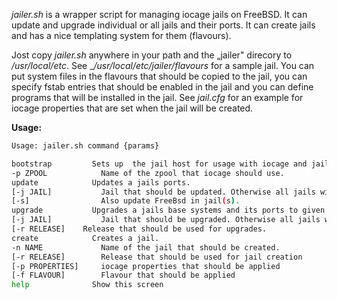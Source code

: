 _jailer.sh_ is a wrapper script for managing iocage jails on FreeBSD. It can update and upgrade individual or all jails and their ports. It can create jails and has a nice templating system for them (flavours).

Jost copy _jailer.sh_ anywhere in your path and the „jailer" direcory to _/usr/local/etc_. See __/usr/local/etc/jailer/flavours_ for a sample jail. You can put system files in the flavours that should be copied to the jail, you can specify fstab entries that should be enabled in the jail and you can define programs that will be installed in the jail. See _jail.cfg_ for an example for iocage properties that are set when the jail will be created.

**Usage:**

  ```sh
Usage: jailer.sh command {params}

bootstrap         Sets up  the jail host for usage with iocage and jailer.sh.
  -p ZPOOL            Name of the zpool that iocage should use.
update            Updates a jails ports.
  [-j JAIL]           Jail that should be updated. Otherwise all jails will be processed.
  [-s]                Also update FreeBsd in jail(s).
upgrade           Upgrades a jails base systems and its ports to given FreeBSD release.
  [-j JAIL]           Jail that should be upgraded. Otherwise all jails will be processed.
  [-r RELEASE]    Release that should be used for upgrades.
create            Creates a jail.
  -n NAME             Name of the jail that should be created.
  [-r RELEASE]        Release that should be used for jail creation
  [-p PROPERTIES]     iocage properties that should be applied
  [-f FLAVOUR]        Flavour that should be applied
help              Show this screen
  ```
